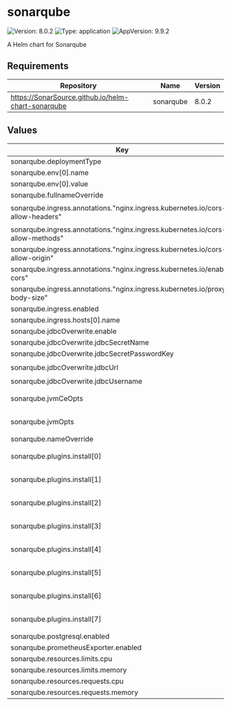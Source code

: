 # sonarqube

![Version: 8.0.2](https://img.shields.io/badge/Version-8.0.2-informational?style=flat-square) ![Type: application](https://img.shields.io/badge/Type-application-informational?style=flat-square) ![AppVersion: 9.9.2](https://img.shields.io/badge/AppVersion-9.9.2-informational?style=flat-square)

A Helm chart for Sonarqube

## Requirements

| Repository | Name | Version |
|------------|------|---------|
| https://SonarSource.github.io/helm-chart-sonarqube | sonarqube | 8.0.2 |

## Values

| Key | Type | Default | Description |
|-----|------|---------|-------------|
| sonarqube.deploymentType | string | `"Deployment"` |  |
| sonarqube.env[0].name | string | `"SONAR_TELEMETRY_ENABLE"` |  |
| sonarqube.env[0].value | string | `"false"` |  |
| sonarqube.fullnameOverride | string | `"sonar"` |  |
| sonarqube.ingress.annotations."nginx.ingress.kubernetes.io/cors-allow-headers" | string | `"DNT,X-CustomHeader,Keep-Alive,User-Agent,X-Requested-With,If-Modified-Since,Cache-Control,Content-Type,Authorization"` |  |
| sonarqube.ingress.annotations."nginx.ingress.kubernetes.io/cors-allow-methods" | string | `"OPTIONS, GET"` |  |
| sonarqube.ingress.annotations."nginx.ingress.kubernetes.io/cors-allow-origin" | string | `"*"` |  |
| sonarqube.ingress.annotations."nginx.ingress.kubernetes.io/enable-cors" | string | `"true"` |  |
| sonarqube.ingress.annotations."nginx.ingress.kubernetes.io/proxy-body-size" | string | `"64m"` |  |
| sonarqube.ingress.enabled | bool | `true` |  |
| sonarqube.ingress.hosts[0].name | string | `"sonar.example.com"` |  |
| sonarqube.jdbcOverwrite.enable | bool | `true` |  |
| sonarqube.jdbcOverwrite.jdbcSecretName | string | `"sonar-pguser-sonar"` |  |
| sonarqube.jdbcOverwrite.jdbcSecretPasswordKey | string | `"password"` |  |
| sonarqube.jdbcOverwrite.jdbcUrl | string | `"jdbc:postgresql://sonar-primary.sonar:5432/sonar?socketTimeout=1500"` |  |
| sonarqube.jdbcOverwrite.jdbcUsername | string | `"sonar"` |  |
| sonarqube.jvmCeOpts | string | `"-javaagent:/opt/sonarqube/extensions/plugins/sonarqube-community-branch-plugin-1.14.0.jar=ce"` |  |
| sonarqube.jvmOpts | string | `"-javaagent:/opt/sonarqube/extensions/plugins/sonarqube-community-branch-plugin-1.14.0.jar=web"` |  |
| sonarqube.nameOverride | string | `"sonar"` |  |
| sonarqube.plugins.install[0] | string | `"https://github.com/vaulttec/sonar-auth-oidc/releases/download/v2.1.1/sonar-auth-oidc-plugin-2.1.1.jar"` |  |
| sonarqube.plugins.install[1] | string | `"https://github.com/checkstyle/sonar-checkstyle/releases/download/10.12.1/checkstyle-sonar-plugin-10.12.1.jar"` |  |
| sonarqube.plugins.install[2] | string | `"https://github.com/spotbugs/sonar-findbugs/releases/download/4.2.3/sonar-findbugs-plugin-4.2.3.jar"` |  |
| sonarqube.plugins.install[3] | string | `"https://github.com/jborgers/sonar-pmd/releases/download/3.4.0/sonar-pmd-plugin-3.4.0.jar"` |  |
| sonarqube.plugins.install[4] | string | `"https://github.com/sbaudoin/sonar-ansible/releases/download/v2.5.1/sonar-ansible-plugin-2.5.1.jar"` |  |
| sonarqube.plugins.install[5] | string | `"https://github.com/sbaudoin/sonar-yaml/releases/download/v1.7.0/sonar-yaml-plugin-1.7.0.jar"` |  |
| sonarqube.plugins.install[6] | string | `"https://github.com/Inform-Software/sonar-groovy/releases/download/1.8/sonar-groovy-plugin-1.8.jar"` |  |
| sonarqube.plugins.install[7] | string | `"https://github.com/mc1arke/sonarqube-community-branch-plugin/releases/download/1.14.0/sonarqube-community-branch-plugin-1.14.0.jar"` |  |
| sonarqube.postgresql.enabled | bool | `false` |  |
| sonarqube.prometheusExporter.enabled | bool | `false` |  |
| sonarqube.resources.limits.cpu | string | `"700m"` |  |
| sonarqube.resources.limits.memory | string | `"3Gi"` |  |
| sonarqube.resources.requests.cpu | string | `"100m"` |  |
| sonarqube.resources.requests.memory | string | `"1.5Gi"` |  |

